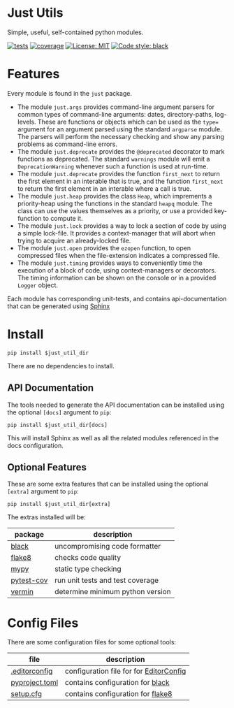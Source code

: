 Just Utils
==========

Simple, useful, self-contained python modules.

[![tests](https://github.com/perplx/just-utils/actions/workflows/tests.yml/badge.svg?event=push)](https://github.com/perplx/just-utils/actions/workflows/tests.yml)
[![coverage](https://img.shields.io/endpoint?url=https://gist.githubusercontent.com/perplx/37049f20166246459e2d38ee8ddf2afe/raw/just-utils_master.json)](https://github.com/perplx/just-utils/actions/workflows/tests.yml)
[![License: MIT](https://img.shields.io/badge/license-MIT-blue.svg)](https://opensource.org/licenses/MIT)
[![Code style: black](https://img.shields.io/badge/code%20style-black-000000.svg)](https://github.com/psf/black)

Features
========

Every module is found in the `just` package.

- The module `just.args` provides command-line argument parsers for common types of command-line arguments: dates, directory-paths, log-levels. These are functions or objects which can be used as the `type=` argument for an argument parsed using the standard `argparse` module. The parsers will perform the necessary checking and show any parsing problems as command-line errors.
- The module `just.deprecate` provides the `@deprecated` decorator to mark functions as deprecated. The standard `warnings` module will emit a `DeprecationWarning` whenever such a function is used at run-time.
- The module `just.deprecate` provides the function `first_next` to return the first element in an interable that is true, and the function `first_next` to return the first element in an interable where a call is true.
- The module `just.heap` provides the class `Heap`, which imprements a priority-heap using the functions in the standard `heapq` module. The class can use the values themselves as a priority, or use a provided key-function to compute it.
- The module `just.lock` provides a way to lock a section of code by using a simple lock-file. It provides a context-manager that will abort when trying to acquire an already-locked file.
- The module `just.open` provides the `ezopen` function, to open compressed files when the file-extension indicates a compressed file.
- The module `just.timing` provides ways to conveniently time the execution of a block of code, using context-managers or decorators. The timing information can be shown on the console or in a provided `Logger` object.

Each module has corresponding unit-tests, and contains api-documentation that can be generated using [Sphinx](https://www.sphinx-doc.org/en/master/index.html)

Install
=======

```shell
pip install $just_util_dir
```

There are no dependencies to install.

API Documentation
-----------------

The tools needed to generate the API documentation can be installed using the optional `[docs]` argument to `pip`:

```shell
pip install $just_util_dir[docs]
```

This will install Sphinx as well as all the related modules referenced in the docs configuration.

Optional Features
-----------------

These are some extra features that can be installed using the optional `[extra]` argument to `pip`:

```shell
pip install $just_util_dir[extra]
```

The extras installed will be:

package                                                | description
-------------------------------------------------------|-----------------------------------
[black](https://pypi.org/project/black/)               | uncompromising code formatter
[flake8](https://pypi.org/project/flake8/)             | checks code quality
[mypy](https://pypi.org/project/mypy/)                 | static type checking
[pytest-cov](https://pypi.org/project/pytest-cov/)     | run unit tests and test coverage
[vermin](https://pypi.org/project/vermin/)             | determine minimum python version

Config Files
============

There are some configuration files for some optional tools:

file                               | description
-----------------------------------|-----------------------------------
[.editorconfig](.editorconfig)     | configuration file for for [EditorConfig](https://editorconfig.org/)
[pyproject.toml](pyproject.toml)   | contains configuration for [black](https://pypi.org/project/black/)
[setup.cfg](setup.cfg)             | contains configuration for [flake8](https://pypi.org/project/flake8/)
